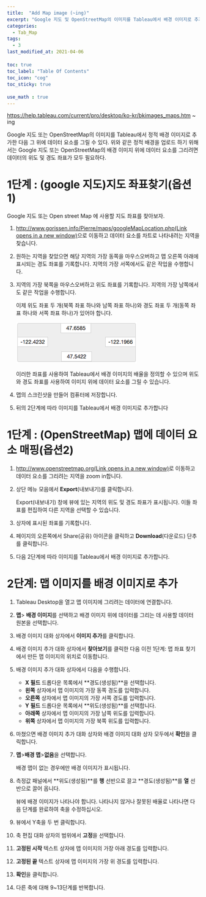 ```yaml
---
title:  "Add Map image (~ing)"
excerpt: "Google 지도 및 OpenStreetMap의 이미지를 Tableau에서 배경 이미지로 추가하기"
categories:
  - Tab_Map
tags:
  - 3
last_modified_at: 2021-04-06

toc: true
toc_label: "Table Of Contents"
toc_icon: "cog"
toc_sticky: true

use_math : true
---
```


<https://help.tableau.com/current/pro/desktop/ko-kr/bkimages_maps.htm> ~ ing

Google 지도 또는 OpenStreetMap의 이미지를 Tableau에서 정적 배경 이미지로 추가한 다음 그 위에 데이터 요소를 그릴 수 있다. 위와 같은 정적 배경을 업로드 하기 위해서는 Google 지도 또는 OpenStreetMap의 배경 이미지 위에 데이터 요소를 그리려면 데이터의 위도 및 경도 좌표가 모두 필요하다.

# 1단계 : (google 지도)지도 좌표찾기(옵션1)

Google 지도 또는 Open street Map 에 사용할 지도 좌표를 찾아보자.

1. [http://www.gorissen.info/Pierre/maps/googleMapLocation.php(Link opens in a new window)](http://www.gorissen.info/Pierre/maps/googleMapLocation.php)으로 이동하고 데이터 요소를 차트로 나타내려는 지역을 찾습니다.

2. 원하는 지역을 찾았으면 해당 지역의 가장 동쪽을 마우스오버하고 맵 오른쪽 아래에 표시되는 경도 좌표를 기록합니다. 지역의 가장 서쪽에서도 같은 작업을 수행합니다.

3. 지역의 가장 북쪽을 마우스오버하고 위도 좌표를 기록합니다. 지역의 가장 남쪽에서도 같은 작업을 수행합니다.

   이제 위도 좌표 두 개(북쪽 좌표 하나와 남쪽 좌표 하나)와 경도 좌표 두 개(동쪽 좌표 하나와 서쪽 좌표 하나)가 있어야 합니다.

   ![png](/assets/images/Tab_Map/3_1.png)

   이러한 좌표를 사용하여 Tableau에서 배경 이미지의 배율을 정의할 수 있으며 위도와 경도 좌표를 사용하여 이미지 위에 데이터 요소를 그릴 수 있습니다.

4. 맵의 스크린샷을 만들어 컴퓨터에 저장합니다.

5. 뒤의 2단계에 따라 이미지를 Tableau에서 배경 이미지로 추가합니다



# 1단계 : (OpenStreetMap) 맵에 데이터 요소 매핑(옵션2)

1. [http://www.openstreetmap.org(Link opens in a new window)](http://www.openstreetmap.org/#map=11/47.6076/-122.5484)로 이동하고 데이터 요소를 그리려는 지역을 zoom in합니다.

2. 상단 메뉴 모음에서 **Export**(내보내기)를 클릭합니다.

   Export(내보내기) 창에 뷰에 있는 지역의 위도 및 경도 좌표가 표시됩니다. 이들 좌표를 편집하여 다른 지역을 선택할 수 있습니다.

3. 상자에 표시된 좌표를 기록합니다.

4. 페이지의 오른쪽에서 Share(공유) 아이콘을 클릭하고 **Download**(다운로드) 단추를 클릭합니다.

5. 다음 2단계에 따라 이미지를 Tableau에서 배경 이미지로 추가합니다.

# 2단계: 맵 이미지를 배경 이미지로 추가

1. Tableau Desktop을 열고 맵 이미지에 그리려는 데이터에 연결합니다.

2. **맵**> **배경 이미지**를 선택하고 배경 이미지 위에 데이터를 그리는 데 사용할 데이터 원본을 선택합니다.

3. 배경 이미지 대화 상자에서 **이미지 추가**를 클릭합니다.

4. 배경 이미지 추가 대화 상자에서 **찾아보기**를 클릭한 다음 이전 1단계: 맵 좌표 찾기에서 만든 맵 이미지의 위치로 이동합니다.

5. 배경 이미지 추가 대화 상자에서 다음을 수행합니다.

   - **X 필드** 드롭다운 목록에서 **경도(생성됨)**을 선택합니다.
   - **왼쪽** 상자에서 맵 이미지의 가장 동쪽 경도를 입력합니다.
   - **오른쪽** 상자에서 맵 이미지의 가장 서쪽 경도를 입력합니다.
   - **Y 필드** 드롭다운 목록에서 **위도(생성됨)**를 선택합니다.
   - **아래쪽** 상자에서 맵 이미지의 가장 남쪽 위도를 입력합니다.
   - **위쪽** 상자에서 맵 이미지의 가장 북쪽 위도를 입력합니다.

6. 마쳤으면 배경 이미지 추가 대화 상자와 배경 이미지 대화 상자 모두에서 **확인**을 클릭합니다.

7. **맵**>**배경 맵**>**없음**을 선택합니다.

   배경 맵이 없는 경우에만 배경 이미지가 표시됩니다.

8. 측정값 패널에서 **위도(생성됨)**를 **행** 선반으로 끌고 **경도(생성됨)**를 **열** 선반으로 끌어 옵니다.

   뷰에 배경 이미지가 나타나야 합니다. 나타나지 않거나 잘못된 배율로 나타나면 다음 단계를 완료하여 축을 수정하십시오.

9. 뷰에서 Y축을 두 번 클릭합니다.

10. 축 편집 대화 상자의 범위에서 **고정**을 선택합니다.

11. **고정된 시작** 텍스트 상자에 맵 이미지의 가장 아래 경도를 입력합니다.

12. **고정된 끝** 텍스트 상자에 맵 이미지의 가장 위 경도를 입력합니다.

13. **확인**을 클릭합니다.

14. 다른 축에 대해 9~13단계를 반복합니다.